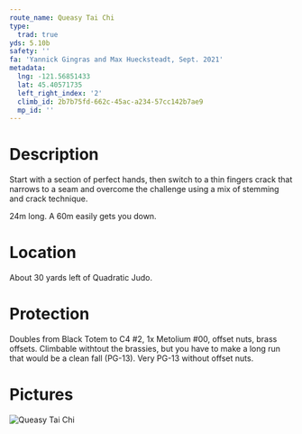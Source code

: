 ```yaml
---
route_name: Queasy Tai Chi
type:
  trad: true
yds: 5.10b
safety: ''
fa: 'Yannick Gingras and Max Huecksteadt, Sept. 2021'
metadata:
  lng: -121.56851433
  lat: 45.40571735
  left_right_index: '2'
  climb_id: 2b7b75fd-662c-45ac-a234-57cc142b7ae9
  mp_id: ''
---
```

# Description
Start with a section of perfect hands, then switch to a thin fingers crack that narrows to a seam and overcome the challenge using a mix of stemming and crack technique.

24m long. A 60m easily gets you down.

# Location
About 30 yards left of Quadratic Judo.

# Protection
Doubles from Black Totem to C4 #2, 1x Metolium #00, offset nuts, brass offsets. Climbable withtout the brassies, but you have to make a long run that would be a clean fall (PG-13). Very PG-13 without offset nuts.

# Pictures
![Queasy Tai Chi](queasy-tai-chi.jpeg)
